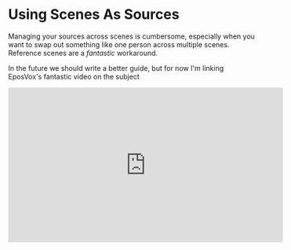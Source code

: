 # Using Scenes As Sources

Managing your sources across scenes is cumbersome, especially when you want to swap out something like one person across multiple scenes. Reference scenes are a _fantastic_ workaround.

In the future we should write a better guide, but for now I'm linking EposVox's fantastic video on the subject

<iframe width="560" height="315" src="https://www.youtube.com/embed/Sc2AiVFeDs8" title="YouTube video player" frameborder="0" allow="accelerometer; autoplay; clipboard-write; encrypted-media; gyroscope; picture-in-picture" allowfullscreen></iframe>
